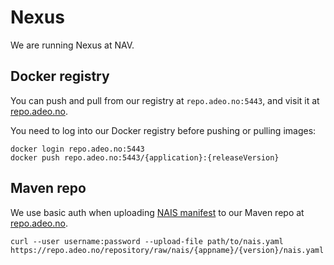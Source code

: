 # Nexus

We are running Nexus at NAV.

## Docker registry

You can push and pull from our registry at `repo.adeo.no:5443`, and visit it at [repo.adeo.no](https://repo.adeo.no/#browse/browse/components:docker).

You need to log into our Docker registry before pushing or pulling images:

```text
docker login repo.adeo.no:5443
docker push repo.adeo.no:5443/{application}:{releaseVersion}
```

## Maven repo

We use basic auth when uploading [NAIS manifest](https://github.com/nais/doc/tree/8c67c55b42d6da64d90f83effa058ac58e70d79c/documentation/contracts/README.md#nais-manifest) to our Maven repo at [repo.adeo.no](https://repo.adeo.no/).

```text
curl --user username:password --upload-file path/to/nais.yaml https://repo.adeo.no/repository/raw/nais/{appname}/{version}/nais.yaml
```

